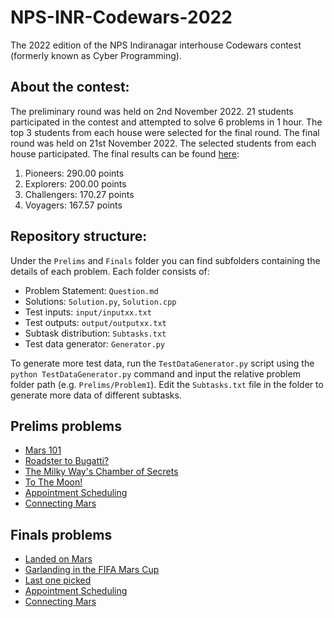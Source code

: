 # NPS-INR-Codewars-2022
The 2022 edition of the NPS Indiranagar interhouse Codewars contest (formerly known as Cyber Programming).

## About the contest: <a name = "about-the-contest"></a>
The preliminary round was held on 2nd November 2022. 21 students participated in the contest and attempted to solve 6 problems in 1 hour. The top 3 students from each house were selected for the final round. The final round was held on 21st November 2022. The selected students from each house participated. The final results can be found [here](https://www.hackerrank.com/contests/nps-inr-codewars-2022-finals/leaderboard):
1. Pioneers: 290.00 points
2. Explorers: 200.00 points
3. Challengers: 170.27 points
4. Voyagers: 167.57 points

## Repository structure: <a name = "repository-structure"></a>
Under the `Prelims` and `Finals` folder you can find subfolders containing the details of each problem. Each folder consists of:
 - Problem Statement: `Question.md`
 - Solutions: `Solution.py`, `Solution.cpp`
 - Test inputs: `input/inputxx.txt`
 - Test outputs: `output/outputxx.txt`
 - Subtask distribution: `Subtasks.txt`
 - Test data generator: `Generator.py`

To generate more test data, run the `TestDataGenerator.py` script using the `python TestDataGenerator.py` command and input the relative problem folder path (e.g. `Prelims/Problem1`). Edit the `Subtasks.txt` file in the folder to generate more data of different subtasks.

## Prelims problems <a name = "prelims-round-tasks"></a>
 - [Mars 101](https://siddhantattavar.github.io/NPS-INR-Codewars-2022/Prelims/Problem1/Question)
 - [Roadster to Bugatti?](https://siddhantattavar.github.io/NPS-INR-Codewars-2022/Prelims/Problem2/Question)
 - [The Milky Way's Chamber of Secrets](https://siddhantattavar.github.io/NPS-INR-Codewars-2022/Prelims/Problem3/Question)
 - [To The Moon!](https://siddhantattavar.github.io/NPS-INR-Codewars-2022/Prelims/Problem4/Question)
 - [Appointment Scheduling](https://siddhantattavar.github.io/NPS-INR-Codewars-2022/Prelims/Problem5/Question)
 - [Connecting Mars](https://siddhantattavar.github.io/NPS-INR-Codewars-2022/Prelims/Problem6/Question)

## Finals problems <a name = "finals"></a>
 - [Landed on Mars](https://siddhantattavar.github.io/NPS-INR-Codewars-2022/Finals/Problem1/Question)
 - [Garlanding in the FIFA Mars Cup](https://siddhantattavar.github.io/NPS-INR-Codewars-2022/Finals/Problem2/Question)
 - [Last one picked](https://siddhantattavar.github.io/NPS-INR-Codewars-2022/Finals/Problem3/Question)
 - [Appointment Scheduling](https://siddhantattavar.github.io/NPS-INR-Codewars-2022/Finals/Problem4/Question)
 - [Connecting Mars](https://siddhantattavar.github.io/NPS-INR-Codewars-2022/Finals/Problem5/Question)
